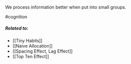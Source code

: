 We process information better when put into small groups.

#cognition 

##### Related to:
- [[Tiny Habits]] 
- [[Naive Allocation]] 
- [[Spacing Effect, Lag Effect]]
- [[Top Ten Effect]] 
